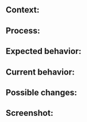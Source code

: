 <!-- General observation: the nature of the issue should be informed by its label (enhancement, bug, help-wanted, etc) -->

<!-- [provide general introduction to the issue logging and why it is relevant to this repository] -->

## Context:

<!-- [provide more detailed introduction to the issue itself and why it is relevant]-->

## Process: <!-- if appropriate -->

<!--
[ordered list the process to finding and recreating the issue, example below]

1. User goes to delete a dataset (to save space or whatever)
2. User gets popup modal warning
3. User deletes and it's lost forever
-->

## Expected behavior: <!-- if appropriate -->

<!-- [describe what you would expect to have resulted from this process] -->

## Current behavior: <!-- if appropriate -->

<!-- [describe what you you currently experience from this process, and thereby explain the bug] -->

## Possible changes: <!-- if appropriate -->

<!--
[not obligatory, but suggest fixes or reasons for the bug]

* Modal tells the user what dataset is being deleted, like “You are about to delete this dataset: car_crashes_2014.”
* A temporary "Trashcan" where you can recover a just deleted dataset if you mess up (maybe it's only good for a few hours, and then it cleans the cache assuming you made the right decision).
-->

## Screenshot: <!-- if appropriate -->

<!-- [if relevant, include a screenshot] -->
